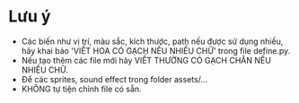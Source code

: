 # **Lưu ý**

- Các biến như vị trí, màu sắc, kích thước, path nếu được sử dụng nhiều, hãy khai báo 'VIẾT HOA CÓ GẠCH NẾU NHIỀU CHỮ' trong file define.py.
- Nếu tạo thêm các file mới hãy VIẾT THƯỜNG CÓ GẠCH CHÂN NẾU NHIỀU CHỮ.
- Để các sprites, sound effect trong folder assets/...
- KHÔNG tự tiện chỉnh file có sẵn.
